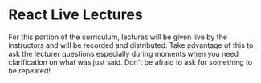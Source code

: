 # React Live Lectures

For this portion of the curriculum, lectures will be given live by the
instructors and will be recorded and distributed. Take advantage of this to ask
the lecturer questions especially during moments when you need clarification on
what was just said. Don't be afraid to ask for something to be repeated!
